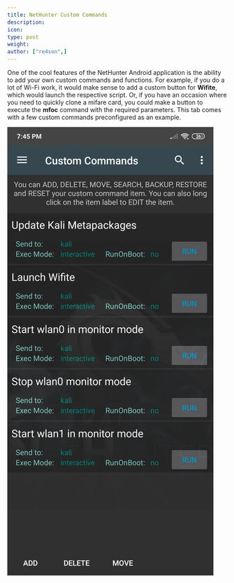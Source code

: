 ```yaml
---
title: NetHunter Custom Commands
description:
icon:
type: post
weight:
author: ["re4son",]
---
```


One of the cool features of the NetHunter Android application is the ability to add your own custom commands and functions. For example, if you do a lot of Wi-Fi work, it would make sense to add a custom button for **Wifite**, which would launch the respective script. Or, if you have an occasion where you need to quickly clone a mifare card, you could make a button to execute the **mfoc** command with the required parameters.
This tab comes with a few custom commands preconfigured as an example.

![](./nethunter-commands.jpg)
